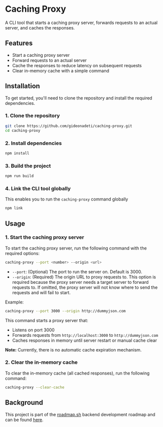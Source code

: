 # Caching Proxy

A CLI tool that starts a caching proxy server, forwards requests to an actual server, and caches the responses.

## Features

- Start a caching proxy server
- Forward requests to an actual server
- Cache the responses to reduce latency on subsequent requests
- Clear in-memory cache with a simple command

## Installation

To get started, you'll need to clone the repository and install the required dependencies.

### 1. Clone the repository

```bash
git clone https://github.com/gideonadeti/caching-proxy.git
cd caching-proxy
```

### 2. Install dependencies

```bash
npm install
```

### 3. Build the project

```bash
npm run build
```

### 4. Link the CLI tool globally

This enables you to run the `caching-proxy` command globally

```bash
npm link
```

## Usage

### 1. Start the caching proxy server

To start the caching proxy server, run the following command with the required options:

```bash
caching-proxy --port <number> --origin <url>
```

- `--port`: (Optional) The port to run the server on. Default is 3000.
- `--origin`: (Required) The origin URL to proxy requests to. This option is required because the proxy server needs a target server to forward requests to. If omitted, the proxy server will not know where to send the requests and will fail to start.

Example:

```bash
caching-proxy --port 3000 --origin http://dummyjson.com
```

This command starts a proxy server that:

- Listens on port 3000
- Forwards requests from `http://localhost:3000` to `http://dummyjson.com`
- Caches responses in memory until server restart or manual cache clear

**Note:** Currently, there is no automatic cache expiration mechanism.

### 2. Clear the in-memory cache

To clear the in-memory cache (all cached responses), run the following command:

```bash
caching-proxy --clear-cache
```

## Background

This project is part of the [roadmap.sh](https://roadmap.sh) backend development roadmap and can be found [here](https://roadmap.sh/projects/caching-server).
